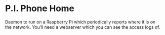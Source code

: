 # P.I. Phone Home

Daemon to run on a Raspberry Pi which periodically reports where it is on
the network. You'll need a webserver which you can see the access logs of.
